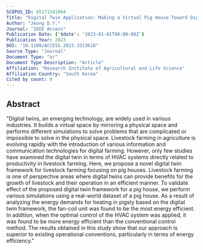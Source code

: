 ```yaml
---
SCOPUS_ID: 85171541964
Title: "Digital Twin Application: Making a Virtual Pig House Toward Digital Livestock Farming"
Author: "Jeong D.Y."
Journal: "IEEE Access"
Publication Date: {'$date': '2023-01-01T00:00:00Z'}
Publication Year: 2023
DOI: "10.1109/ACCESS.2023.3313618"
Source Type: "Journal"
Document Type: "ar"
Document Type Description: "Article"
Affiliation: "Research Institute of Agricultural and Life Science"
Affiliation Country: "South Korea"
Cited by count: 0
---
```


## Abstract
"Digital twins, an emerging technology, are widely used in various industries. It builds a virtual space by mirroring a physical space and performs different simulations to solve problems that are complicated or impossible to solve in the physical space. Livestock farming in agriculture is evolving rapidly with the introduction of various information and communication technologies for digital farming. However, only few studies have examined the digital twin in terms of HVAC systems directly related to productivity in livestock farming. Here, we propose a novel digital twin framework for livestock farming focusing on pig houses. Livestock farming is one of perspective areas where digital twins can provide benefits for the growth of livestock and their operation in an efficient manner. To validate effect of the proposed digital twin framework for a pig house, we perform various simulations using a real-world dataset of a pig house. As a result of analyzing the energy demands for heating in pigsty based on the digital twin framework, the fan-coil unit was found to be the most energy efficient. In addition, when the optimal control of the HVAC system was applied, it was found to be more energy efficient than the conventional control method. The results obtained in this study show that our approach is superior to existing operational conventions, particularly in terms of energy efficiency."
